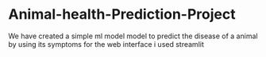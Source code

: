 # Animal-health-Prediction-Project
We have created a simple ml model model to predict the disease of a animal by using its symptoms for the web interface i used streamlit
